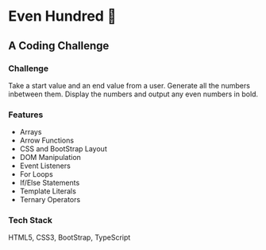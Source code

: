 # Even Hundred :100:

## A Coding Challenge

### Challenge

Take a start value and an end value from a user.
Generate all the numbers inbetween them.
Display the numbers and output any even numbers in bold.

### Features

- Arrays
- Arrow Functions
- CSS and BootStrap Layout
- DOM Manipulation
- Event Listeners
- For Loops
- If/Else Statements
- Template Literals
- Ternary Operators

### Tech Stack

HTML5, CSS3, BootStrap, TypeScript
